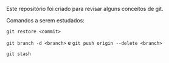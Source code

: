 Este repositório foi criado para revisar alguns conceitos de git. 

Comandos a serem estudados:
```
git restore <commit>
```

```git branch -d <branch>```
e
```git push origin --delete <branch>```
```
git stash
```
